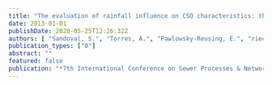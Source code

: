 ```yaml
---
title: "The evaluation of rainfall influence on CSO characteristics: the Berlin case study"
date: 2013-01-01
publishDate: 2020-05-25T12:26:32Z
authors: [ "Sandoval, S.", "Torres, A.", "Pawlowsky-Reusing, E.", "riechel", "caradot" ]
publication_types: ["0"]
abstract: ""
featured: false
publication: "*7th International Conference on Sewer Processes & Networks*"
---
```


